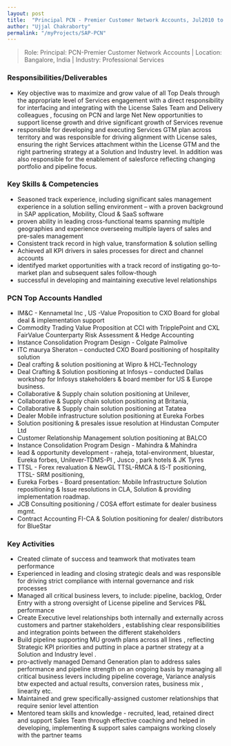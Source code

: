 ```yaml
---
layout: post
title:  "Principal PCN - Premier Customer Network Accounts, Jul2010 to May2011"
author: "Ujjal Chakraborty"
permalink: "/myProjects/SAP-PCN"
---
```


>Role: Principal: PCN-Premier Customer Network Accounts | Location: Bangalore, India |
Industry: Professional Services

### Responsibilities/Deliverables
- Key  objective  was  to  maximize  and  grow  value  of  all  Top  Deals  through  the  appropriate  level  of Services engagement with a direct responsibility for interfacing and integrating with the License  Sales Team and Delivery colleagues , focusing on PCN and large Net New opportunities to support   license growth and drive significant growth of Services revenue
- responsible for developing and executing Services GTM plan across territory and was responsible  for driving alignment with License sales, ensuring the right Services attachment within the License  GTM and the right partnering strategy at a Solution and Industry level. In addition was also   responsible for the enablement of salesforce reflecting changing portfolio and pipeline focus.

### Key Skills & Competencies
- Seasoned track experience, including significant sales management experience in a solution selling environment – with a proven background in SAP application, Mobility, Cloud & SaaS software
- proven ability in  leading cross-functional teams spanning multiple geographies and experience overseeing multiple layers of sales and pre-sales management
- Consistent track record in high value, transformation & solution selling
- Achieved all KPI drivers in sales processes for direct and channel accounts
- identifyed market opportunities with a track record of instigating go-to-market plan  and subsequent sales follow-though
- successful in developing and maintaining executive level relationships

### PCN Top Accounts Handled
- IM&C - Kennametal Inc , US -Value Proposition to CXO Board for global deal & implementation support
- Commodity Trading Value Proposition at CCI with TripplePoint and CXL FairValue Counterparty Risk Assessment & Hedge Accounting
- Instance Consolidation Program Design - Colgate Palmolive
- ITC maurya Sheraton – conducted CXO Board positioning of hospitality solution
- Deal crafting & solution positioning at Wipro & HCL-Technology
- Deal Crafting & Solution positioning at Infosys – conducted Dallas workshop for Infosys stakeholders & board member for US & Europe business.
- Collaborative & Supply chain solution positioning at Unilever,
- Collaborative & Supply chain solution positioning at Britania,
- Collaborative & Supply chain solution positioning at Tatatea
- Dealer Mobile infrastructure solution positioning at Eureka Forbes
- Solution positioning & presales issue resolution at Hindustan Computer Ltd
- Customer Relationship Management solution positioning at BALCO
- Instance Consolidation Program Design - Mahindra & Mahindra
- lead & opportunity development - raheja, total-environment, bluestar, Eureka forbes, Unilever-TDMS-PI , Jusco , park hotels & JK Tyres
- TTSL - Forex revaluation & NewGL TTSL-RMCA & IS-T positioning, TTSL- SRM positioning,
- Eureka Forbes - Board presentation: Mobile Infrastructure Solution repositioning & Issue resolutions in CLA, Solution & providing implementation roadmap.
- JCB Consulting positioning / COSA effort estimate for dealer business mgmt.
- Contract Accounting FI-CA & Solution positioning for dealer/ distributors for BlueStar

### Key Activities
- Created climate of success and teamwork that motivates team performance
- Experienced in leading and closing strategic deals and was responsible for driving strict compliance  with internal governance and risk processes
- Managed all critical business levers, to include: pipeline, backlog, Order Entry with a  strong  oversight of License pipeline and Services P&L performance
- Create  Executive  level  relationships  both  internally  and  externally  across  customers  and  partner stakeholders , establishing clear responsibilities and integration points between the different  stakeholders
- Build  pipeline  supporting MU  growth  plans  across  all  lines  ,  reflecting  Strategic  KPI  priorities  and putting in place a partner strategy at a Solution and Industry level .
- pro-actively managed Demand Generation plan to address sales performance and pipeline strength  on an ongoing basis by managing all critical business levers including pipeline coverage, Variance  analysis btw expected and actual results, conversion rates, business mix , linearity etc.
- Maintained and grew specifically-assigned customer relationships that require senior level attention
- Mentored team  skills and knowledge - recruited, lead, retained direct and  support  Sales  Team  through effective coaching and helped in developing, implementing & support sales campaigns working closely with the partner teams
